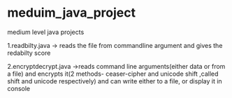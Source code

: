 # meduim_java_project
medium level java projects

1.readbilty.java
-> reads the file from commandline argument and gives the redabilty score

2.encryptdecrypt.java
->reads command line arguments(either data or from a file) and encrypts it(2 methods- ceaser-cipher and unicode shift ,called shift and unicode respectively) and can write either to a file, or display it in console  
